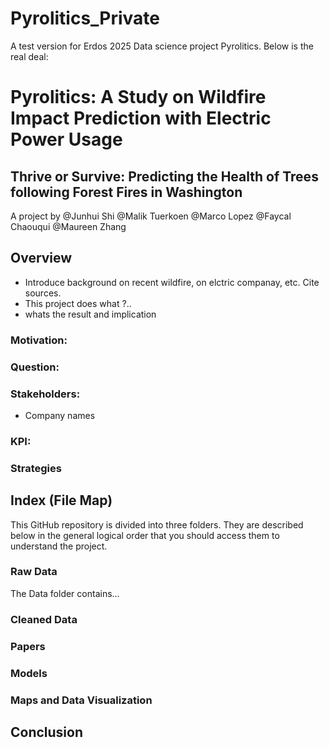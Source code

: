 # Pyrolitics_Private
A test version for Erdos 2025 Data science project Pyrolitics. Below is the real deal:
# Pyrolitics: A Study on Wildfire Impact Prediction with Electric Power Usage
## Thrive or Survive: Predicting the Health of Trees following Forest Fires in Washington
A project by @Junhui Shi @Malik Tuerkoen @Marco Lopez @Faycal Chaouqui @Maureen Zhang

## Overview
- Introduce background on recent wildfire, on elctric companay, etc. Cite sources.
- This project does what ?..
- whats the result and implication
### Motivation:

### Question:

### Stakeholders:
- Company names

### KPI:

### Strategies

## Index (File Map)
This GitHub repository is divided into three folders. They are described below in the general logical order that you should access them to understand the project.

### Raw Data
The Data folder contains...

### Cleaned Data

### Papers

### Models

### Maps and Data Visualization

## Conclusion
